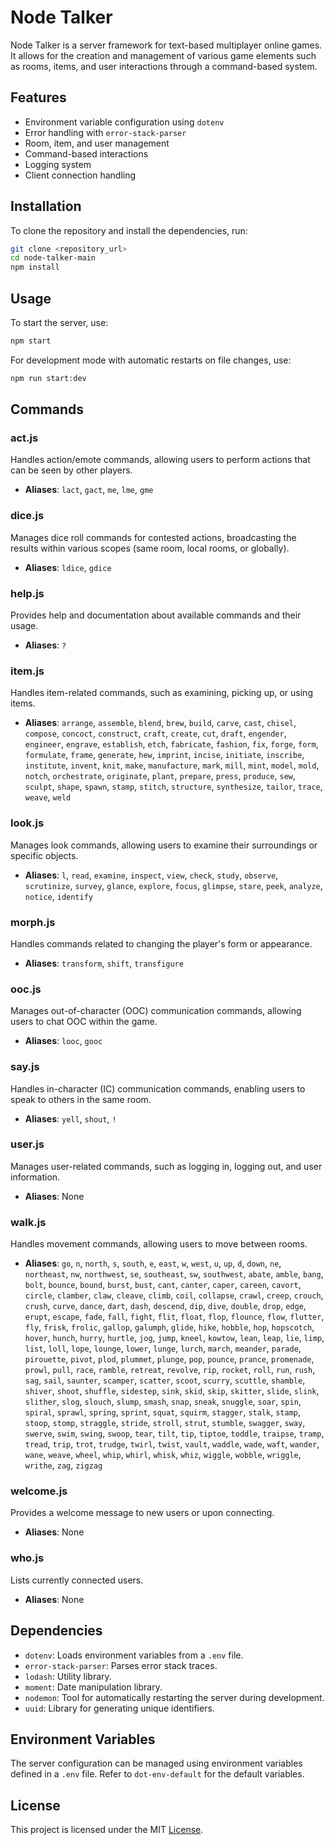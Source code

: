 # Node Talker

Node Talker is a server framework for text-based multiplayer online games. It allows for the creation and management of various game elements such as rooms, items, and user interactions through a command-based system.

## Features

- Environment variable configuration using `dotenv`
- Error handling with `error-stack-parser`
- Room, item, and user management
- Command-based interactions
- Logging system
- Client connection handling

## Installation

To clone the repository and install the dependencies, run:

```sh
git clone <repository_url>
cd node-talker-main
npm install
```

## Usage

To start the server, use:

```sh
npm start
```

For development mode with automatic restarts on file changes, use:

```sh
npm run start:dev
```

## Commands

### act.js
Handles action/emote commands, allowing users to perform actions that can be seen by other players.
- **Aliases**: `lact`, `gact`, `me`, `lme`, `gme`

### dice.js
Manages dice roll commands for contested actions, broadcasting the results within various scopes (same room, local rooms, or globally).
- **Aliases**: `ldice`, `gdice`

### help.js
Provides help and documentation about available commands and their usage.
- **Aliases**: `?`

### item.js
Handles item-related commands, such as examining, picking up, or using items.
- **Aliases**: `arrange`, `assemble`, `blend`, `brew`, `build`, `carve`, `cast`, `chisel`, `compose`, `concoct`, `construct`, `craft`, `create`, `cut`, `draft`, `engender`, `engineer`, `engrave`, `establish`, `etch`, `fabricate`, `fashion`, `fix`, `forge`, `form`, `formulate`, `frame`, `generate`, `hew`, `imprint`, `incise`, `initiate`, `inscribe`, `institute`, `invent`, `knit`, `make`, `manufacture`, `mark`, `mill`, `mint`, `model`, `mold`, `notch`, `orchestrate`, `originate`, `plant`, `prepare`, `press`, `produce`, `sew`, `sculpt`, `shape`, `spawn`, `stamp`, `stitch`, `structure`, `synthesize`, `tailor`, `trace`, `weave`, `weld`

### look.js
Manages look commands, allowing users to examine their surroundings or specific objects.
- **Aliases**: `l`, `read`, `examine`, `inspect`, `view`, `check`, `study`, `observe`, `scrutinize`, `survey`, `glance`, `explore`, `focus`, `glimpse`, `stare`, `peek`, `analyze`, `notice`, `identify`

### morph.js
Handles commands related to changing the player's form or appearance.
- **Aliases**: `transform`, `shift`, `transfigure`

### ooc.js
Manages out-of-character (OOC) communication commands, allowing users to chat OOC within the game.
- **Aliases**: `looc`, `gooc`

### say.js
Handles in-character (IC) communication commands, enabling users to speak to others in the same room.
- **Aliases**: `yell`, `shout`, `!`

### user.js
Manages user-related commands, such as logging in, logging out, and user information.
- **Aliases**: None

### walk.js
Handles movement commands, allowing users to move between rooms.
- **Aliases**: `go`, `n`, `north`, `s`, `south`, `e`, `east`, `w`, `west`, `u`, `up`, `d`, `down`, `ne`, `northeast`, `nw`, `northwest`, `se`, `southeast`, `sw`, `southwest`, `abate`, `amble`, `bang`, `bolt`, `bounce`, `bound`, `burst`, `bust`, `cant`, `canter`, `caper`, `careen`, `cavort`, `circle`, `clamber`, `claw`, `cleave`, `climb`, `coil`, `collapse`, `crawl`, `creep`, `crouch`, `crush`, `curve`, `dance`, `dart`, `dash`, `descend`, `dip`, `dive`, `double`, `drop`, `edge`, `erupt`, `escape`, `fade`, `fall`, `fight`, `flit`, `float`, `flop`, `flounce`, `flow`, `flutter`, `fly`, `frisk`, `frolic`, `gallop`, `galumph`, `glide`, `hike`, `hobble`, `hop`, `hopscotch`, `hover`, `hunch`, `hurry`, `hurtle`, `jog`, `jump`, `kneel`, `kowtow`, `lean`, `leap`, `lie`, `limp`, `list`, `loll`, `lope`, `lounge`, `lower`, `lunge`, `lurch`, `march`, `meander`, `parade`, `pirouette`, `pivot`, `plod`, `plummet`, `plunge`, `pop`, `pounce`, `prance`, `promenade`, `prowl`, `pull`, `race`, `ramble`, `retreat`, `revolve`, `rip`, `rocket`, `roll`, `run`, `rush`, `sag`, `sail`, `saunter`, `scamper`, `scatter`, `scoot`, `scurry`, `scuttle`, `shamble`, `shiver`, `shoot`, `shuffle`, `sidestep`, `sink`, `skid`, `skip`, `skitter`, `slide`, `slink`, `slither`, `slog`, `slouch`, `slump`, `smash`, `snap`, `sneak`, `snuggle`, `soar`, `spin`, `spiral`, `sprawl`, `spring`, `sprint`, `squat`, `squirm`, `stagger`, `stalk`, `stamp`, `stoop`, `stomp`, `straggle`, `stride`, `stroll`, `strut`, `stumble`, `swagger`, `sway`, `swerve`, `swim`, `swing`, `swoop`, `tear`, `tilt`, `tip`, `tiptoe`, `toddle`, `traipse`, `tramp`, `tread`, `trip`, `trot`, `trudge`, `twirl`, `twist`, `vault`, `waddle`, `wade`, `waft`, `wander`, `wane`, `weave`, `wheel`, `whip`, `whirl`, `whisk`, `whiz`, `wiggle`, `wobble`, `wriggle`, `writhe`, `zag`, `zigzag`

### welcome.js
Provides a welcome message to new users or upon connecting.
- **Aliases**: None

### who.js
Lists currently connected users.
- **Aliases**: None

## Dependencies

- `dotenv`: Loads environment variables from a `.env` file.
- `error-stack-parser`: Parses error stack traces.
- `lodash`: Utility library.
- `moment`: Date manipulation library.
- `nodemon`: Tool for automatically restarting the server during development.
- `uuid`: Library for generating unique identifiers.

## Environment Variables

The server configuration can be managed using environment variables defined in a `.env` file. Refer to `dot-env-default` for the default variables.

## License

This project is licensed under the MIT [License](LICENSE).

